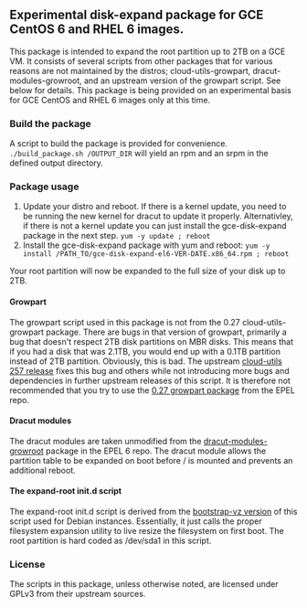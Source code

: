 ## Experimental disk-expand package for GCE CentOS 6 and RHEL 6 images.

This package is intended to expand the root partition up to 2TB on a GCE VM. It
consists of several scripts from other packages that for various reasons are not
maintained by the distros; cloud-utils-growpart, dracut-modules-growroot, and an
upstream version of the growpart script. See below for details. This package is
being provided on an experimental basis for GCE CentOS and RHEL 6 images only at
this time.

### Build the package

A script to build the package is provided for convenience.
`./build_package.sh /OUTPUT_DIR` will yield an rpm and an srpm in the
defined output directory.

### Package usage

1. Update your distro and reboot. If there is a kernel update, you need to be
   running the new kernel for dracut to update it properly. Alternativley, if
   there is not a kernel update you can just install the gce-disk-expand
   package in the next step.
   `yum -y update ; reboot`
1. Install the gce-disk-expand package with yum and reboot:
   `yum -y install /PATH_TO/gce-disk-expand-el6-VER-DATE.x86_64.rpm ; reboot`

Your root partition will now be expanded to the full size of your disk up to
2TB.

#### Growpart

The growpart script used in this package is not from the 0.27
cloud-utils-growpart package. There are bugs in that version of growpart,
primarily a bug that doesn't respect 2TB disk partitions on MBR disks. This
means that if you had a disk that was 2.1TB, you would end up with a 0.1TB
partition instead of 2TB partition. Obviously, this is bad. The upstream
[cloud-utils 257 release](http://bazaar.launchpad.net/~cloud-utils-dev/cloud-utils/trunk/tarball/257)
fixes this bug and others while not introducing more bugs and dependencies in
further upstream releases of this script. It is therefore not recommended that
you try to use the [0.27 growpart package](http://rpmfind.net/linux/RPM/epel/6/x86_64/cloud-utils-growpart-0.27-10.el6.x86_64.html)
from the EPEL repo.

#### Dracut modules

The dracut modules are taken unmodified from the [dracut-modules-growroot](http://rpmfind.net/linux/RPM/epel/6/x86_64/dracut-modules-growroot-0.20-2.el6.noarch.html)
package in the EPEL 6 repo. The dracut module allows the partition table to be
expanded on boot before / is mounted and prevents an additional reboot.

#### The expand-root init.d script

The expand-root init.d script is derived from the
[bootstrap-vz version](https://github.com/andsens/bootstrap-vz/blob/c682dab6ec51767b6e529c1589c5630f6295953a/bootstrapvz/common/assets/init.d/expand-root)
of this script used for Debian instances. Essentially, it just calls the proper
filesystem expansion utility to live resize the filesystem on first boot. The
root partition is hard coded as /dev/sda1 in this script.

### License

The scripts in this package, unless otherwise noted, are licensed under GPLv3
from their upstream sources.
